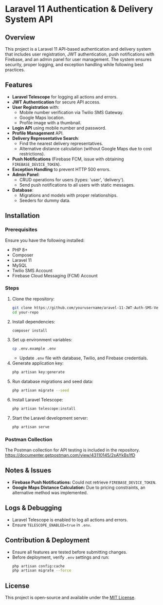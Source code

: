 # Laravel 11 Authentication & Delivery System API

## Overview
This project is a Laravel 11 API-based authentication and delivery system that includes user registration, JWT authentication, push notifications with Firebase, and an admin panel for user management. The system ensures security, proper logging, and exception handling while following best practices.

## Features
- **Laravel Telescope** for logging all actions and errors.
- **JWT Authentication** for secure API access.
- **User Registration** with:
  - Mobile number verification via Twilio SMS Gateway.
  - Google Maps location.
  - Profile image with a thumbnail.
- **Login API** using mobile number and password.
- **Profile Management** API.
- **Delivery Representative Search**:
  - Find the nearest delivery representatives.
  - Alternative distance calculation (without Google Maps due to cost restrictions).
- **Push Notifications** (Firebase FCM, issue with obtaining `FIREBASE_DEVICE_TOKEN`).
- **Exception Handling** to prevent HTTP 500 errors.
- **Admin Panel**:
  - CRUD operations for users (types: 'user', 'delivery').
  - Send push notifications to all users with static messages.
- **Database**:
  - Migrations and models with proper relationships.
  - Seeders for dummy data.

## Installation

### Prerequisites
Ensure you have the following installed:
- PHP 8+
- Composer
- Laravel 11
- MySQL
- Twilio SMS Account
- Firebase Cloud Messaging (FCM) Account

### Steps
1. Clone the repository:
   ```sh
   git clone https://github.com/yourusername/aravel-11-JWT-Auth-SMS-Verification-Push-Notification-System.git
   cd your-repo
   ```
2. Install dependencies:
   ```sh
   composer install
   ```
3. Set up environment variables:
   ```sh
   cp .env.example .env
   ```
   - Update `.env` file with database, Twilio, and Firebase credentials.
4. Generate application key:
   ```sh
   php artisan key:generate
   ```
5. Run database migrations and seed data:
   ```sh
   php artisan migrate --seed
   ```
6. Install Laravel Telescope:
   ```sh
   php artisan telescope:install
   ```
7. Start the Laravel development server:
   ```sh
   php artisan serve
   ```

### Postman Collection
The Postman collection for API testing is included in the repository.
https://documenter.getpostman.com/view/43110145/2sAYkBs1fD

## Notes & Issues
- **Firebase Push Notifications:** Could not retrieve `FIREBASE_DEVICE_TOKEN`.
- **Google Maps Distance Calculation:** Due to pricing constraints, an alternative method was implemented.

## Logs & Debugging
- Laravel Telescope is enabled to log all actions and errors.
- Ensure `TELESCOPE_ENABLED=true` in `.env`.

## Contribution & Deployment
- Ensure all features are tested before submitting changes.
- Before deployment, verify `.env` settings and run:
  ```sh
  php artisan config:cache
  php artisan migrate --force
  ```

## License
This project is open-source and available under the [MIT License](LICENSE).
